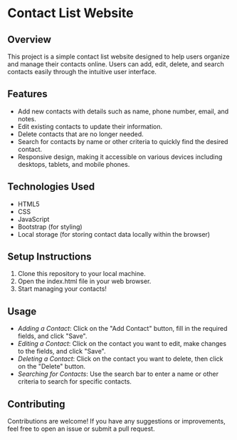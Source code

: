 # Contact List Website

## Overview
This project is a simple contact list website designed to help users organize and manage their contacts online. Users can add, edit, delete, and search contacts easily through the intuitive user interface.

## Features
- Add new contacts with details such as name, phone number, email, and notes.
- Edit existing contacts to update their information.
- Delete contacts that are no longer needed.
- Search for contacts by name or other criteria to quickly find the desired contact.
- Responsive design, making it accessible on various devices including desktops, tablets, and mobile phones.

## Technologies Used
- HTML5
- CSS
- JavaScript 
- Bootstrap (for styling)
- Local storage (for storing contact data locally within the browser)

## Setup Instructions
1. Clone this repository to your local machine.
2. Open the index.html file in your web browser.
3. Start managing your contacts!

## Usage
- *Adding a Contact*: Click on the "Add Contact" button, fill in the required fields, and click "Save".
- *Editing a Contact*: Click on the contact you want to edit, make changes to the fields, and click "Save".
- *Deleting a Contact*: Click on the contact you want to delete, then click on the "Delete" button.
- *Searching for Contacts*: Use the search bar to enter a name or other criteria to search for specific contacts.

## Contributing
Contributions are welcome! If you have any suggestions or improvements, feel free to open an issue or submit a pull request.
